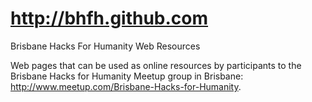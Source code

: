 http://bhfh.github.com
======================

Brisbane Hacks For Humanity Web Resources

Web pages that can be used as online resources by participants to the Brisbane Hacks for Humanity Meetup group in Brisbane: http://www.meetup.com/Brisbane-Hacks-for-Humanity.


